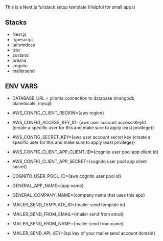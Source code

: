 This is a Next.js fullstack setup template (Helpful for small apps)

## Stacks

- Next.js
- typescript
- tailwindcss
- trpc
- zustand
- prisma
- cognito
- mailersend

## ENV VARS

- DATABASE_URL = pirsma connection to database (mongodb, planetscale, mysql)
- AWS_CONFIG_CLIENT_REGION={aws region}
- AWS_CONFIG_ACCESS_KEY_ID={aws user account accesssKeyId (create a specific user for this and make sure to apply least privilege)}
- AWS_CONFIG_SECRET_KEY={aws user account secret key (create a specific user for this and make sure to apply least privilege)}
- AWS_CONFIG_CLIENT_APP_CLIENT_ID={cognito user pool app client id}
- AWS_CONFIG_CLIENT_APP_SECRET={cognito user pool app client secret}
- COGNITO_USER_POOL_ID={aws cognito user pool id}

- GENERAL_APP_NAME={app name}
- GENERAL_COMPANY_NAME={company name that uses this app}

- MAILER_SEND_TEMPLATE_ID={mailer send template id}
- MAILER_SEND_FROM_EMAIL={mailer send from email}
- MAILER_SEND_FROM_NAME={mailer send from name}
- MAILER_SEND_API_KEY={api key of your mailer send account domain}